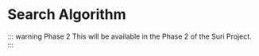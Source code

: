 # Search Algorithm

::: warning Phase 2
This will be available in the Phase 2 of the Suri Project.
:::